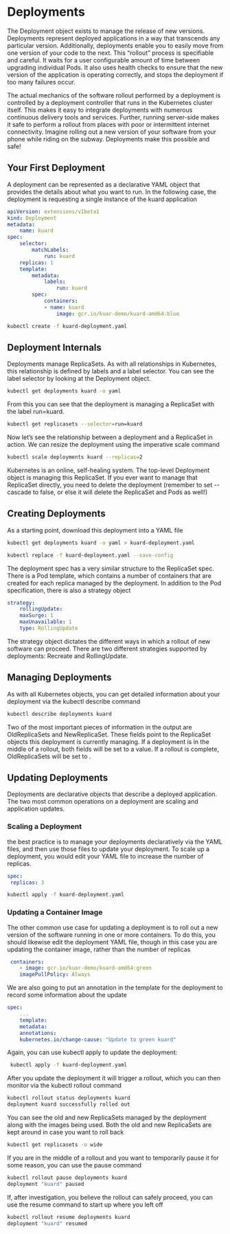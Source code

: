 # Deployments

The Deployment object exists to manage the release of new versions. Deployments represent deployed applications in a way that transcends any particular version.
Additionally, deployments enable you to easily move from one version of your code to the next. This “rollout” process is specifiable and careful. It waits for a user configurable amount of time between upgrading individual Pods. It also uses health checks to ensure that the new version of the application is operating correctly, and
stops the deployment if too many failures occur.

The actual mechanics of the software rollout performed by a deployment is controlled by a deployment controller that runs in the Kubernetes cluster itself. This makes it easy to integrate deployments with numerous continuous delivery tools and services. Further, running server-side makes it safe to perform a rollout from places with poor or intermittent internet connectivity. Imagine rolling out a new version of your software from your phone while riding on the subway. Deployments make this possible and safe!

## Your First Deployment

A deployment can be represented as a declarative YAML object that provides the details about what you want to run. In the following case, the deployment is requesting a single instance of the kuard application
```yaml
apiVersion: extensions/v1beta1
kind: Deployment
metadata:
    name: kuard
spec:
    selector:
        matchLabels:
            run: kuard
    replicas: 1
    template:
        metadata:
            labels:
                run: kuard
        spec:
            containers:
            - name: kuard
                image: gcr.io/kuar-demo/kuard-amd64:blue 
```

```bash 
kubectl create -f kuard-deployment.yaml
```

## Deployment Internals

Deployments manage ReplicaSets. As with all relationships in Kubernetes, this relationship is defined by labels and a label selector. You can see the label selector by looking at the Deployment object.

```bash 
kubectl get deployments kuard -o yaml
```

From this you can see that the deployment is managing a ReplicaSet with the label run=kuard.

```bash 
kubectl get replicasets --selector=run=kuard
```

Now let’s see the relationship between a deployment and a ReplicaSet in action. We can resize the deployment using the imperative scale command

```bash 
kubectl scale deployments kuard --replicas=2
```

Kubernetes is an online, self-healing system. The top-level Deployment object is managing this ReplicaSet. If you ever want to manage that ReplicaSet directly, you need to delete the deployment (remember to set --cascade to false, or else it will delete the ReplicaSet and Pods as well!)

## Creating Deployments

As a starting point, download this deployment into a YAML file
    
```bash 
kubectl get deployments kuard -o yaml > kuard-deployment.yaml
```
```bash 
kubectl replace -f kuard-deployment.yaml --save-config
```

The deployment spec has a very similar structure to the ReplicaSet spec. There is a Pod template, which contains a number of containers that are created for each replica managed by the deployment. In addition to the Pod specification, there is also a strategy object

```yaml 
strategy:
    rollingUpdate:
    maxSurge: 1
    maxUnavailable: 1
    type: RollingUpdate
 ```

The strategy object dictates the different ways in which a rollout of new software can proceed. There are two different strategies supported by deployments: Recreate and RollingUpdate.

## Managing Deployments

As with all Kubernetes objects, you can get detailed information about your deployment via the kubectl describe command

```bash
kubectl describe deployments kuard
```

Two of the most important pieces of information in the output are OldReplicaSets and NewReplicaSet. These fields point to the ReplicaSet objects this deployment is currently managing. If a deployment is in the middle of a rollout, both fields will be set to a value. If a rollout is complete, OldReplicaSets will be set to <none>.

## Updating Deployments

Deployments are declarative objects that describe a deployed application. The two most common operations on a deployment are scaling and application updates.

### Scaling a Deployment

the best practice is to manage your deployments declaratively via the YAML files, and then use those files to update your deployment. To scale up a deployment, you would edit your YAML file to increase the number of replicas.

```yaml 
spec:
 replicas: 3
 ```

 ```bash 
 kubectl apply -f kuard-deployment.yaml
 ```

### Updating a Container Image

The other common use case for updating a deployment is to roll out a new version of the software running in one or more containers. To do this, you should likewise edit the deployment YAML file, though in this case you are updating the container image, rather than the number of replicas

```yaml
 containers:
    - image: gcr.io/kuar-demo/kuard-amd64:green
    imagePullPolicy: Always
 ```
 
We are also going to put an annotation in the template for the deployment to record some information about the update

```yaml
spec:
    ...
    template:
    metadata:
    annotations:
    kubernetes.io/change-cause: "Update to green kuard"
 ```

Again, you can use kubectl apply to update the deployment:

```bash 
 kubectl apply -f kuard-deployment.yaml
 ```

After you update the deployment it will trigger a rollout, which you can then monitor via the kubectl rollout command

```bash 
kubectl rollout status deployments kuard
deployment kuard successfully rolled out
```

You can see the old and new ReplicaSets managed by the deployment along with the images being used. Both the old and new ReplicaSets are kept around in case you want to roll back

```bash
kubectl get replicasets -o wide
```

If you are in the middle of a rollout and you want to temporarily pause it for some reason, you can use the pause command

```bash
kubectl rollout pause deployments kuard
deployment "kuard" paused
```

If, after investigation, you believe the rollout can safely proceed, you can use the resume command to start up where you left off

```bash 
kubectl rollout resume deployments kuard
deployment "kuard" resumed
```